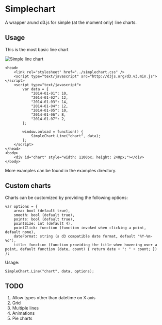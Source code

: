 Simplechart
===========

A wrapper arund d3.js for simple (at the moment only) line charts.

## Usage

This is the most basic line chart

![Simple line chart](http://i.imgur.com/U1zLxAF.png "Simple line chart")

    <head>
        <link rel="stylesheet" href="../simplechart.css" />
        <script type="text/javascript" src="http://d3js.org/d3.v3.min.js"></script>
        <script type="text/javascript">
            var data = {
                "2014-01-01": 10,
                "2014-01-02": 12,
                "2014-01-03": 14,
                "2014-01-04": 12,
                "2014-01-05": 10,
                "2014-01-06": 8,
                "2014-01-07": 2,
            };
            
            window.onload = function() {
                SimpleChart.Line("chart", data);
            };
        </script>
    </head>
    <body>
        <div id="chart" style="width: 1100px; height: 240px;"></div>
    </body>
    
    
More examples can be found in the examples directory.

## Custom charts

Charts can be customized by providing the following options:

    var options = {
        area: bool (default true),
        smooth: bool (default true),
        points: bool (default true),
        pointSize: int (default 4),
        pointClick: function (function invoked when clicking a point, default none),
        dateFormat: string (a d3 compatible date format, default "%Y-%m-%d"),
        title: function (function providing the title when hovering over a point, default function (date, count) { return date + ": " + count; })
    };
    
Usage:

    SimpleChart.Line("chart", data, options);

## TODO
1. Allow types other than datetime on X axis
2. Grid
3. Multiple lines
4. Animations
5. Pie charts
